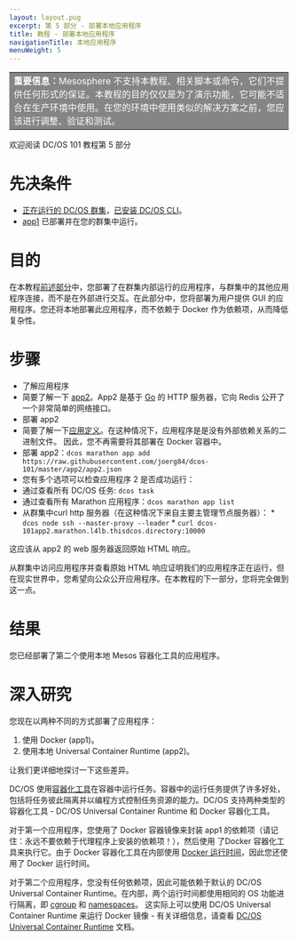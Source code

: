 ```yaml
---
layout: layout.pug
excerpt: 第 5 部分 - 部署本地应用程序
title: 教程 - 部署本地应用程序
navigationTitle: 本地应用程序
menuWeight: 5
---
```


<table class=“table” bgcolor=#858585>
<tr> 
  <td align=justify style=color:white><strong>重要信息：</strong>Mesosphere 不支持本教程、相关脚本或命令，它们不提供任何形式的保证。本教程的目的仅仅是为了演示功能，它可能不适合在生产环境中使用。在您的环境中使用类似的解决方案之前，您应该进行调整、验证和测试。</td> 
</tr> 
</table>

欢迎阅读 DC/OS 101 教程第 5 部分


# 先决条件
* [正在运行的 DC/OS 群集](/cn/1.11/tutorials/dcos-101/cli/)，[已安装 DC/OS CLI](/cn/1.11/tutorials/dcos-101/cli/)。
* [app1](/cn/1.11/tutorials/dcos-101/app1/) 已部署并在您的群集中运行。


# 目的
在本教程[前述部分](/cn/1.11/tutorials/dcos-101/app1/)中，您部署了在群集内部运行的应用程序，与群集中的其他应用程序连接，而不是在外部进行交互。在此部分中，您将部署为用户提供 GUI 的应用程序。您还将本地部署此应用程序，而不依赖于 Docker 作为依赖项，从而降低复杂性。

# 步骤
 * 了解应用程序
 * 简要了解一下 [app2](https://github.com/joerg84/dcos-101/blob/master/app2/app2.go)。App2 是基于 [Go](https://golang.org/) 的 HTTP 服务器，它向 Redis 公开了一个非常简单的网络接口。
 * 部署 app2
 * 简要了解一下[应用定义](https://raw.githubusercontent.com/joerg84/dcos-101/master/app2/app2.json)。在这种情况下，应用程序是是没有外部依赖关系的二进制文件。
 因此，您不再需要将其部署在 Docker 容器中。
 * 部署 app2：`dcos marathon app add https://raw.githubusercontent.com/joerg84/dcos-101/master/app2/app2.json`
 * 您有多个选项可以检查应用程序 2 是否成功运行：
 * 通过查看所有 DC/OS 任务: `dcos task`
 * 通过查看所有 Marathon 应用程序：`dcos marathon app list`
 * 从群集中curl  http 服务器（在这种情况下来自主要主管理节点服务器）：
       * `dcos node ssh --master-proxy --leader`
       * `curl dcos-101app2.marathon.l4lb.thisdcos.directory:10000`

 这应该从 app2 的 web 服务器返回原始 HTML 响应。


从群集中访问应用程序并查看原始 HTML 响应证明我们的应用程序正在运行，但在现实世界中，您希望向公众公开应用程序。在本教程的下一部分，您将完全做到这一点。

# 结果
 您已经部署了第二个使用本地 Mesos 容器化工具的应用程序。

# 深入研究
您现在以两种不同的方式部署了应用程序：

1. 使用 Docker (app1)。
1. 使用本地 Universal Container Runtime (app2)。

让我们更详细地探讨一下这些差异。

DC/OS 使用[容器化工具](/cn/1.11/deploying-services/containerizers/)在容器中运行任务。容器中的运行任务提供了许多好处，包括将任务彼此隔离并以编程方式控制任务资源的能力。DC/OS 支持两种类型的容器化工具 - DC/OS Universal Container Runtime 和 Docker 容器化工具。

对于第一个应用程序，您使用了 Docker 容器镜像来封装 app1 的依赖项（请记住：永远不要依赖于代理程序上安装的依赖项！），然后使用 了Docker 容器化工具来执行它。由于 Docker 容器化工具在内部使用 [Docker 运行时间](https://docs.docker.com/engine/userguide/intro/)，因此您还使用了 Docker 运行时间。

对于第二个应用程序，您没有任何依赖项，因此可能依赖于默认的 DC/OS Universal Container Runtime。在内部，两个运行时间都使用相同的 OS 功能进行隔离，即 [cgroup](https://en.wikipedia.org/wiki/Cgroups) 和 [namespaces](https://en.wikipedia.org/wiki/Linux_namespaces)。
这实际上可以使用 DC/OS Universal Container Runtime 来运行 Docker 镜像 - 有关详细信息，请查看 [DC/OS Universal Container Runtime](/cn/1.11/deploying-services/containerizers/) 文档。

